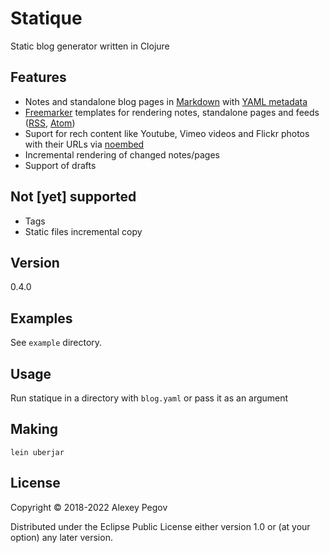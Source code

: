 # Statique

Static blog generator written in Clojure

## Features

- Notes and standalone blog pages in [Markdown][1] with [YAML metadata][2]
- [Freemarker][3] templates for rendering notes, standalone pages and feeds ([RSS][4], [Atom][5])
- Suport for rech content like Youtube, Vimeo videos and Flickr photos with their URLs via [noembed][6]
- Incremental rendering of changed notes/pages
- Support of drafts

## Not [yet] supported

- Tags
- Static files incremental copy

## Version

0.4.0

## Examples

See `example` directory.

## Usage

Run statique in a directory with `blog.yaml` or pass it as an argument

## Making

    lein uberjar

## License

Copyright © 2018-2022 Alexey Pegov

Distributed under the Eclipse Public License either version 1.0 or (at
your option) any later version.
 
[1]: https://daringfireball.net/projects/markdown/syntax 
[2]: https://assemble.io/docs/YAML-front-matter.html
[3]: https://freemarker.apache.org/
[4]: https://www.rssboard.org/rss-specification
[5]: https://validator.w3.org/feed/docs/atom.html
[6]: https://noembed.com